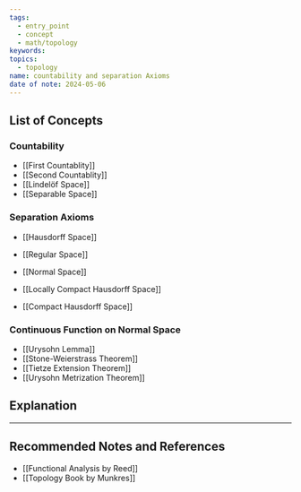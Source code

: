 ```yaml
---
tags:
  - entry_point
  - concept
  - math/topology
keywords: 
topics:
  - topology
name: countability and separation Axioms
date of note: 2024-05-06
---
```


##  List of Concepts

### Countability

- [[First Countablity]]
- [[Second Countablity]]
- [[Lindelöf Space]]
- [[Separable Space]]

### Separation Axioms

- [[Hausdorff Space]]	
- [[Regular Space]]
- [[Normal Space]]

- [[Locally Compact Hausdorff Space]]
- [[Compact Hausdorff Space]]

### Continuous Function on Normal Space

- [[Urysohn Lemma]]
- [[Stone-Weierstrass Theorem]]
- [[Tietze Extension Theorem]]
- [[Urysohn Metrization Theorem]]


## Explanation





-----------
##  Recommended Notes and References


- [[Functional Analysis by Reed]]
- [[Topology Book by Munkres]]